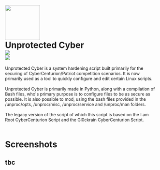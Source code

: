 # <img src="https://github.com/user-attachments/assets/ec5d3a19-0001-470e-8397-e40149cf59e6" width="115"/> <br> Unprotected Cyber<br><img src="https://img.shields.io/github/v/release/hopeaxolotl/unprotected-cyber?style=for-the-badge"> <br> <img src="https://img.shields.io/badge/DISTRIBUTION-UBUNTU%2020,22,%20DEBIAN%2036-green?style=for-the-badge"><br>
Unprotected Cyber is a system hardening script built primarily for the securing of CyberCenturion/Patriot competition scenarios. It is now primarily used as a tool to quickly configure and edit certain Linux scripts. 
<br>
<br>
Unprotected Cyber is primarily made in Python, along with a compilation of Bash files, who's primary purpose is to configure files to be as secure as possible. It is also possible to mod, using the bash files provided in the /unproc/opts, /unproc/misc, /unproc/service and /unproc/man folders. 
<br>
<br>
The legacy version of the script of which this script is based on the I am Root CyberCenturion Script and the Gl0ckrain CyberCenturion Script.
<br>
<br>
# Screenshots
## tbc
